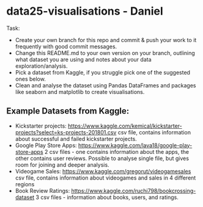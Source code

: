 # data25-visualisations - Daniel

Task:
- Create your own branch for this repo and commit & push your work to it frequently with good commit messages.
- Change this README.md to your own version on your branch, outlining what dataset you are using and notes about your data exploration/analysis.
- Pick a dataset from Kaggle, if you struggle pick one of the suggested ones below.
- Clean and analyse the dataset using Pandas DataFrames and packages like seaborn and matplotlib to create visualisations.

## Example Datasets from Kaggle:

- Kickstarter projects: https://www.kaggle.com/kemical/kickstarter-projects?select=ks-projects-201801.csv
csv file, contains information about successful and failed kickstarter projects.
- Google Play Store Apps: https://www.kaggle.com/lava18/google-play-store-apps
2 csv files - one contains information about the apps, the other contains user reviews. Possible to analyse single file, but gives room for joining and deeper analysis.
- Videogame Sales: https://www.kaggle.com/gregorut/videogamesales
csv file, contains information about videogames and sales in 4 different regions
- Book Review Ratings: https://www.kaggle.com/ruchi798/bookcrossing-dataset
3 csv files - information about books, users, and ratings.

